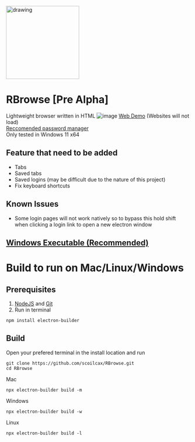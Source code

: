 <img src="https://github.com/scoilcax/RBrowse/assets/102550814/5d54540a-0369-452e-a023-84a2c6d372e2" alt="drawing" width="200"/><br>
# RBrowse [Pre Alpha]
Lightweight browser written in HTML 
![image](https://github.com/scoilcax/RBrowse/assets/102550814/2a2f528b-5397-4f8e-9b79-82954f5e5e55)
[Web Demo](https://scoilcax.github.io/RBrowse/) (Websites will not load)<br>
[Reccomended password manager](https://github.com/saverioscagnoli/spill-the-beans)<br>
Only tested in Windows 11 x64
## Feature that need to be added
- Tabs
- Saved tabs
- Saved logins (may be difficult due to the nature of this project)
- Fix keyboard shortcuts

## Known Issues
- Some login pages will not work natively so to bypass this hold shift when clicking a login link to open a new electron window

## [Windows Executable (Recommended)](https://github.com/scoilcax/RBrowse/releases)

  
# Build to run on Mac/Linux/Windows
## Prerequisites
1. [NodeJS](https://nodejs.org/en/download/package-manager) and [Git](https://git-scm.com/downloads)
1. Run in terminal
```
npm install electron-builder
``` 
## Build
Open your prefered terminal in the install location and run
```
git clone https://github.com/scoilcax/RBrowse.git
cd RBrowse
```
Mac
```
npx electron-builder build -m
```
Windows
```
npx electron-builder build -w
```
Linux
```
npx electron-builder build -l
```





